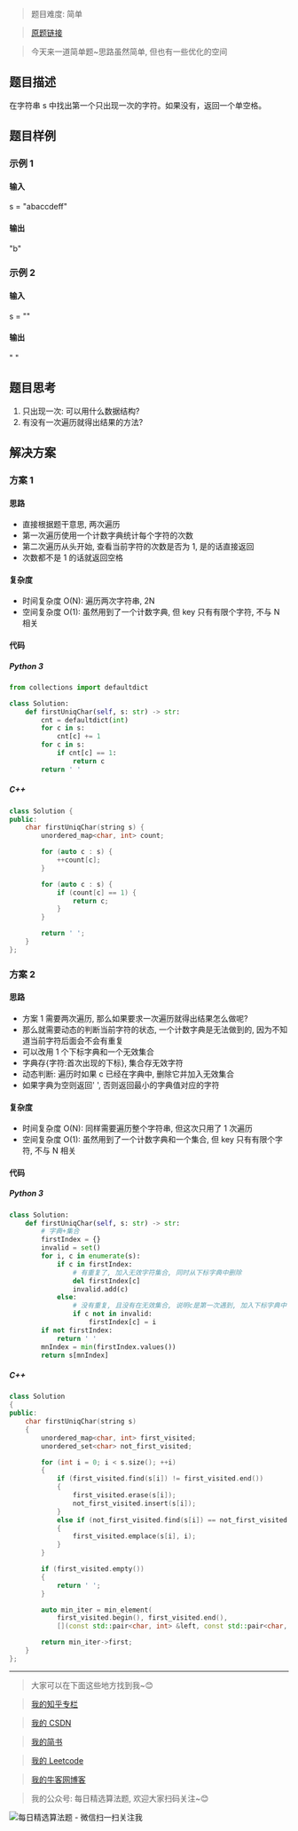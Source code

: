 > 题目难度: 简单

> [原题链接](https://leetcode-cn.com/problems/di-yi-ge-zhi-chu-xian-yi-ci-de-zi-fu-lcof/)

> 今天来一道简单题~思路虽然简单, 但也有一些优化的空间

## 题目描述

在字符串 s 中找出第一个只出现一次的字符。如果没有，返回一个单空格。

## 题目样例

### 示例 1

#### 输入

s = "abaccdeff"

#### 输出

"b"

### 示例 2

#### 输入

s = ""

#### 输出

" "

## 题目思考

1. 只出现一次: 可以用什么数据结构?
2. 有没有一次遍历就得出结果的方法?

## 解决方案

### 方案 1

#### 思路

- 直接根据题干意思, 两次遍历
- 第一次遍历使用一个计数字典统计每个字符的次数
- 第二次遍历从头开始, 查看当前字符的次数是否为 1, 是的话直接返回
- 次数都不是 1 的话就返回空格

#### 复杂度

- 时间复杂度 O(N): 遍历两次字符串, 2N
- 空间复杂度 O(1): 虽然用到了一个计数字典, 但 key 只有有限个字符, 不与 N 相关

#### 代码

##### Python 3

```python
from collections import defaultdict

class Solution:
    def firstUniqChar(self, s: str) -> str:
        cnt = defaultdict(int)
        for c in s:
            cnt[c] += 1
        for c in s:
            if cnt[c] == 1:
                return c
        return ' '
```

##### C++

```cpp
class Solution {
public:
    char firstUniqChar(string s) {
        unordered_map<char, int> count;

        for (auto c : s) {
            ++count[c];
        }

        for (auto c : s) {
            if (count[c] == 1) {
                return c;
            }
        }

        return ' ';
    }
};
```

### 方案 2

#### 思路

- 方案 1 需要两次遍历, 那么如果要求一次遍历就得出结果怎么做呢?
- 那么就需要动态的判断当前字符的状态, 一个计数字典是无法做到的, 因为不知道当前字符后面会不会有重复
- 可以改用 1 个下标字典和一个无效集合
- 字典存{字符:首次出现的下标}, 集合存无效字符
- 动态判断: 遍历时如果 c 已经在字典中, 删除它并加入无效集合
- 如果字典为空则返回' ', 否则返回最小的字典值对应的字符

#### 复杂度

- 时间复杂度 O(N): 同样需要遍历整个字符串, 但这次只用了 1 次遍历
- 空间复杂度 O(1): 虽然用到了一个计数字典和一个集合, 但 key 只有有限个字符, 不与 N 相关

#### 代码

##### Python 3

```python
class Solution:
    def firstUniqChar(self, s: str) -> str:
        # 字典+集合
        firstIndex = {}
        invalid = set()
        for i, c in enumerate(s):
            if c in firstIndex:
                # 有重复了, 加入无效字符集合, 同时从下标字典中删除
                del firstIndex[c]
                invalid.add(c)
            else:
                # 没有重复, 且没有在无效集合, 说明c是第一次遇到, 加入下标字典中
                if c not in invalid:
                    firstIndex[c] = i
        if not firstIndex:
            return ' '
        mnIndex = min(firstIndex.values())
        return s[mnIndex]
```

##### C++

```cpp
class Solution
{
public:
    char firstUniqChar(string s)
    {
        unordered_map<char, int> first_visited;
        unordered_set<char> not_first_visited;

        for (int i = 0; i < s.size(); ++i)
        {
            if (first_visited.find(s[i]) != first_visited.end())
            {
                first_visited.erase(s[i]);
                not_first_visited.insert(s[i]);
            }
            else if (not_first_visited.find(s[i]) == not_first_visited.end())
            {
                first_visited.emplace(s[i], i);
            }
        }

        if (first_visited.empty())
        {
            return ' ';
        }

        auto min_iter = min_element(
            first_visited.begin(), first_visited.end(),
            [](const std::pair<char, int> &left, const std::pair<char, int> &right) { return left.second < right.second; });

        return min_iter->first;
    }
};
```

---

> 大家可以在下面这些地方找到我~😊

> [我的知乎专栏](https://zhuanlan.zhihu.com/c_1242508721932464128)

> [我的 CSDN](https://me.csdn.net/zjulyx1993)

> [我的简书](https://www.jianshu.com/u/3a17f1fdfd67)

> [我的 Leetcode](https://leetcode-cn.com/u/suibianfahui/)

> [我的牛客网博客](https://blog.nowcoder.net/zjulyx)

> 我的公众号: 每日精选算法题, 欢迎大家扫码关注~😊

![每日精选算法题 - 微信扫一扫关注我](https://mmbiz.qpic.cn/mmbiz_jpg/1KjZicMlYPMgZWmoL4eYcs6UcfmvsetDWME2YJyaCp9oT9z3U573FWENBNhyOByxYI0epew6O37hiaOhdh90QeJg/640?wx_fmt=jpeg&tp=webp&wxfrom=5&wx_lazy=1&wx_co=1)
